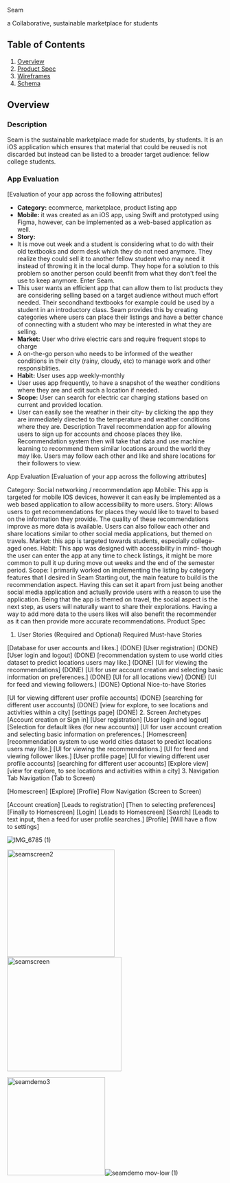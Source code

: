 Seam


a Collaborative, sustainable marketplace for students
## Table of Contents
1. [Overview](#Overview)
1. [Product Spec](#Product-Spec)
1. [Wireframes](#Wireframes)
2. [Schema](#Schema)




   
## Overview
### Description
Seam is the sustainable marketplace made for students, by students. It is an iOS application which ensures that material that could be reused is not discarded but instead can be listed to a broader target audience: fellow college students.

### App Evaluation
[Evaluation of your app across the following attributes]
- **Category:** ecommerce, marketplace, product listing app
- **Mobile:** it was created as an iOS app, using Swift and prototyped using Figma, however, can be implemented as a web-based application as well.
- **Story:** 
- It is move out week and a student is considering what to do with their old textbooks and dorm desk which they do not need anymore. They realize they could sell it to another fellow student who may need it instead of throwing it in the local dump. They hope for a solution to this problem so another person could beenfit from what they don't feel the use to keep anymore. Enter Seam.
- This user wants an efficient app that can allow them to list products they are considering selling based on a target audience without much effort needed. Their secondhand textbooks for example could be used by a student in an introductory class. Seam provides this by creating categories where users can place their listings and have a better chance of connecting with a student who may be interested in what they are selling. 
- **Market:** User who drive electric cars and require frequent stops to charge
- A on-the-go person who needs to be informed of the weather conditions in their city (rainy, cloudy, etc) to manage work and other responsiblities. 
- **Habit:** User uses app weekly-monthly
- User uses app frequently, to have a snapshot of the weather conditions where they are and edit such a location if needed.
- **Scope:** User can search for electric car charging stations based on current and provided location.
- User can easily see the weather in their city- by clicking the app they are immediately directed to the temperature and weather conditions where they are.
Description
Travel recommendation app for allowing users to sign up for accounts and choose places they like. Recommendation system then will take that data and use machine learning to recommend them similar locations around the world they may like. Users may follow each other and like and share locations for their followers to view.

App Evaluation
[Evaluation of your app across the following attributes]

Category: Social networking / recommendation app
Mobile: This app is targeted for mobile IOS devices, however it can easily be implemented as a web based application to allow accessibility to more users.
Story: Allows users to get recommendations for places they would like to travel to based on the information they provide. The quality of these recommendations improve as more data is available. Users can also follow each other and share locations similar to other social media applications, but themed on travels.
Market: this app is targeted towards students, especially college-aged ones.
Habit: This app was designed with accessibility in mind- though the user can enter the app at any time to check listings, it might be more common to pull it up during move out weeks and the end of the semester period.
Scope: I primarily worked on implementing the listing by category features that I desired in Seam
Starting out, the main feature to build is the recommendation aspect. Having this can set it apart from just being another social media application and actually provide users with a reason to use the application. Being that the app is themed on travel, the social aspect is the next step, as users will naturally want to share their explorations. Having a way to add more data to the users likes will also benefit the recommender as it can then provide more accurate recommendations.
Product Spec
1. User Stories (Required and Optional)
Required Must-have Stories

[Database for user accounts and likes.] (DONE)
[User registration] (DONE)
[User login and logout] (DONE)
[recommendation system to use world cities dataset to predict locations users may like.] (DONE)
[UI for viewing the recommendations] (DONE)
[UI for user account creation and selecting basic information on preferences.] (DONE)
[UI for all locations view] (DONE)
[UI for feed and viewing followers.] (DONE)
Optional Nice-to-have Stories

[UI for viewing different user profile accounts] (DONE)
[searching for different user accounts] (DONE)
[view for explore, to see locations and activities within a city]
[settings page] (DONE)
2. Screen Archetypes
[Account creation or Sign in]
[User registration]
[User login and logout]
[Selection for default likes (for new accounts)]
[UI for user account creation and selecting basic information on preferences.]
[Homescreen]
[recommendation system to use world cities dataset to predict locations users may like.]
[UI for viewing the recommendations.]
[UI for feed and viewing follower likes.]
[User profile page]
[UI for viewing different user profile accounts]
[searching for different user accounts]
[Explore view]
[view for explore, to see locations and activities within a city]
3. Navigation
Tab Navigation (Tab to Screen)

[Homescreen]
[Explore]
[Profile]
Flow Navigation (Screen to Screen)

[Account creation]
[Leads to registration]
[Then to selecting preferences]
[Finally to Homescreen]
[Login]
[Leads to Homescreen]
[Search]
[Leads to text input, then a feed for user profile searches.]
[Profile]
[Will have a flow to settings]


![IMG_6785 (1)](https://user-images.githubusercontent.com/96831510/198918651-8bc99a08-4711-4c13-b58b-3f838a58e0a3.jpg)




<img width="250" alt="seamscreen2" src="https://user-images.githubusercontent.com/96831510/198918418-72c81873-9334-4cef-b863-11d167164ed0.png">
<img width="266" alt="seamscreen" src="https://user-images.githubusercontent.com/96831510/198918439-6932b62d-3b33-43ff-bcb2-afc7bee32424.png">

<img width="228" alt="seamdemo3" src="https://user-images.githubusercontent.com/96831510/198919744-e8552217-2258-49da-b59d-58ae9ab8bc18.png">![seamdemo mov-low (1)](https://user-images.githubusercontent.com/96831510/198921113-0f51107e-3140-4f01-af14-0c7918aada3d.gif)



